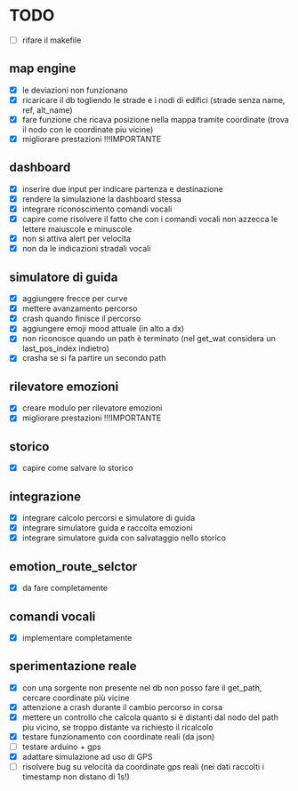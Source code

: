 # TODO

* [ ] rifare il makefile

## map engine
* [x] le deviazioni non funzionano
* [x] ricaricare il db togliendo le strade e i nodi di edifici (strade senza name, ref, alt_name)
* [x] fare funzione che ricava posizione nella mappa tramite coordinate (trova il nodo con le coordinate piu vicine)
* [x] migliorare prestazioni !!!IMPORTANTE

## dashboard
* [x] inserire due input per indicare partenza e destinazione
* [x] rendere la simulazione la dashboard stessa
* [x] integrare riconoscimento comandi vocali
* [x] capire come risolvere il fatto che con i comandi vocali non azzecca le lettere maiuscole e minuscole
* [x] non si attiva alert per velocita
* [x] non da le indicazioni stradali vocali

## simulatore di guida
* [x] aggiungere frecce per curve
* [x] mettere avanzamento percorso
* [x] crash quando finisce il percorso
* [x] aggiungere emoji mood attuale (in alto a dx)
* [x] non riconosce quando un path è terminato (nel get_wat considera un last_pos_index indietro)
* [x] crasha se si fa partire un secondo path

## rilevatore emozioni
* [x] creare modulo per rilevatore emozioni
* [x] migliorare prestazioni !!!IMPORTANTE

## storico
* [x] capire come salvare lo storico

## integrazione
* [x] integrare calcolo percorsi e simulatore di guida
* [x] integrare simulatore guida e raccolta emozioni
* [x] integrare simulatore guida con salvataggio nello storico

## emotion_route_selctor
* [x] da fare completamente

## comandi vocali
* [x] implementare completamente

## sperimentazione reale
* [x] con una sorgente non presente nel db non posso fare il get_path, cercare coordinate più vicine
* [x] attenzione a crash durante il cambio percorso in corsa
* [x] mettere un controllo che calcola quanto si è distanti dal nodo del path piu vicino, se troppo distante va richiesto il ricalcolo 
* [x] testare funzionamento con coordinate reali (da json)
* [ ] testare arduino + gps
* [x] adattare simulazione ad uso di GPS
* [ ] risolvere bug su velocità da coordinate gps reali (nei dati raccolti i timestamp non distano di 1s!)